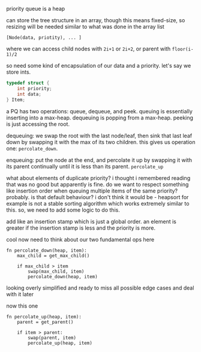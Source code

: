 priority queue is a heap

can store the tree structure in an array, though this means fixed-size, so resizing will be needed similar to what was done in the array list

```
[Node(data, priotity), ... ]
```

where we can access child nodes with `2i+1` or `2i+2`, or parent with `floor(i-1)/2`

so need some kind of encapsulation of our data and a priority. let's say we store ints. 

```c
typedef struct {
    int priority;
    int data;
} Item;
```

a PQ has two operations: queue, dequeue, and peek. queuing is essentially inserting into a max-heap. dequeuing is popping from a max-heap. peeking is just accessing the root.

dequeuing: we swap the root with the last node/leaf, then sink that last leaf down by swapping it with the max of its two children. this gives us operation one: `percolate_down`. 

enqueuing: put the node at the end, and percolate it up by swapping it with its parent continually until it is less than its parent. `percolate_up`

what about elements of duplicate priority? i thought i remembered reading that was no good but apparently is fine. do we want to respect something like insertion order when queuing multiple items of the same priority? probably. is that default behaviour? i don't think it would be - heapsort for example is not a stable sorting algorithm which works extremely similar to this. so, we need to add some logic to do this.

add like an insertion stamp which is just a global order. an element is greater if the insertion stamp is less and the priority is more.

cool now need to think about our two fundamental ops here 

```
fn percolate_down(heap, item):
    max_child = get_max_child()
    
    if max_child > item 
        swap(max_child, item)
        percolate_down(heap, item)
```

 looking overly simplified and ready to miss all possible edge cases and deal with it later

now this one 

```
fn percolate_up(heap, item):
    parent = get_parent()

    if item > parent: 
        swap(parent, item)
        percolate_up(heap, item)
```







